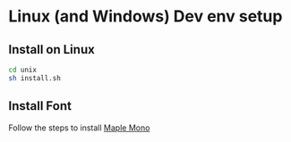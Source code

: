 # Linux (and Windows) Dev env setup

## Install on Linux

```bash
cd unix
sh install.sh
```

## Install Font

Follow the steps to install [Maple Mono](https://github.com/subframe7536/maple-font)
